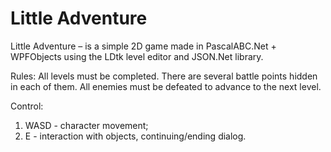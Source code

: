 # Little Adventure
Little Adventure – is a simple 2D game made in PascalABC.Net + WPFObjects using the LDtk level editor and JSON.Net library.

Rules: All levels must be completed. There are several battle points hidden in each of them. All enemies must be defeated to advance to the next level.

Control:
1) WASD - character movement;
2) E - interaction with objects, continuing/ending dialog.
